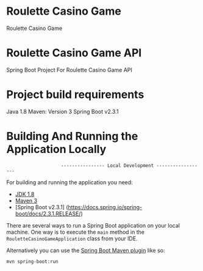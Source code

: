 # Roulette Casino Game
Roulette Casino Game

# Roulette Casino Game API
Spring Boot Project For Roulette Casino Game API

# Project build requirements
Java 1.8
Maven: Version 3
Spring Boot v2.3.1


# Building And Running the Application Locally
                        ---------------- Local Development ------------------
For building and running the application you need:

- [JDK 1.8](http://www.oracle.com/technetwork/java/javase/downloads/jdk8-downloads-2133151.html)
- [Maven 3](https://maven.apache.org)
- [Spring Boot v2.3.1] (https://docs.spring.io/spring-boot/docs/2.3.1.RELEASE/)

There are several ways to run a Spring Boot application on your local machine. One way is to execute the `main` method in the `RouletteCasinoGameApplication` class from your IDE.

Alternatively you can use the [Spring Boot Maven plugin](https://docs.spring.io/spring-boot/docs/current/reference/html/build-tool-plugins-maven-plugin.html) like so:

```shell
mvn spring-boot:run
```           

